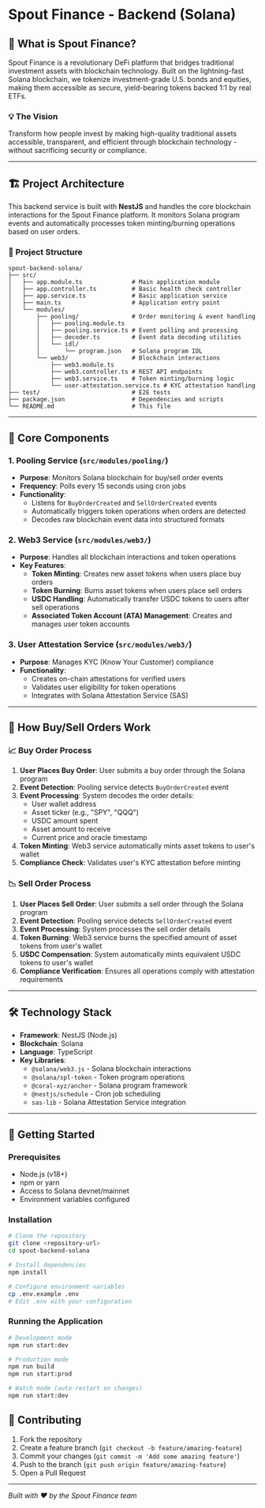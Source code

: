 # Spout Finance - Backend (Solana)

## 🏦 What is Spout Finance?

Spout Finance is a revolutionary DeFi platform that bridges traditional investment assets with blockchain technology. Built on the lightning-fast Solana blockchain, we tokenize investment-grade U.S. bonds and equities, making them accessible as secure, yield-bearing tokens backed 1:1 by real ETFs.

### 💡 The Vision
Transform how people invest by making high-quality traditional assets accessible, transparent, and efficient through blockchain technology - without sacrificing security or compliance.

---

## 🏗️ Project Architecture

This backend service is built with **NestJS** and handles the core blockchain interactions for the Spout Finance platform. It monitors Solana program events and automatically processes token minting/burning operations based on user orders.

### 📁 Project Structure

```
spout-backend-solana/
├── src/
│   ├── app.module.ts              # Main application module
│   ├── app.controller.ts          # Basic health check controller
│   ├── app.service.ts             # Basic application service
│   ├── main.ts                    # Application entry point
│   └── modules/
│       ├── pooling/               # Order monitoring & event handling
│       │   ├── pooling.module.ts
│       │   ├── pooling.service.ts # Event polling and processing
│       │   ├── decoder.ts         # Event data decoding utilities
│       │   └── idl/
│       │       └── program.json   # Solana program IDL
│       └── web3/                  # Blockchain interactions
│           ├── web3.module.ts
│           ├── web3.controller.ts # REST API endpoints
│           ├── web3.service.ts    # Token minting/burning logic
│           └── user-attestation.service.ts # KYC attestation handling
├── test/                          # E2E tests
├── package.json                   # Dependencies and scripts
└── README.md                      # This file
```

---

## 🔧 Core Components

### 1. **Pooling Service** (`src/modules/pooling/`)
- **Purpose**: Monitors Solana blockchain for buy/sell order events
- **Frequency**: Polls every 15 seconds using cron jobs
- **Functionality**:
  - Listens for `BuyOrderCreated` and `SellOrderCreated` events
  - Automatically triggers token operations when orders are detected
  - Decodes raw blockchain event data into structured formats

### 2. **Web3 Service** (`src/modules/web3/`)
- **Purpose**: Handles all blockchain interactions and token operations
- **Key Features**:
  - **Token Minting**: Creates new asset tokens when users place buy orders
  - **Token Burning**: Burns asset tokens when users place sell orders
  - **USDC Handling**: Automatically transfer USDC tokens to users after sell operations
  - **Associated Token Account (ATA) Management**: Creates and manages user token accounts

### 3. **User Attestation Service** (`src/modules/web3/`)
- **Purpose**: Manages KYC (Know Your Customer) compliance
- **Functionality**:
  - Creates on-chain attestations for verified users
  - Validates user eligibility for token operations
  - Integrates with Solana Attestation Service (SAS)

---

## 🔄 How Buy/Sell Orders Work

### 📈 Buy Order Process

1. **User Places Buy Order**: User submits a buy order through the Solana program
2. **Event Detection**: Pooling service detects `BuyOrderCreated` event
3. **Event Processing**: System decodes the order details:
   - User wallet address
   - Asset ticker (e.g., "SPY", "QQQ")
   - USDC amount spent
   - Asset amount to receive
   - Current price and oracle timestamp
4. **Token Minting**: Web3 service automatically mints asset tokens to user's wallet
5. **Compliance Check**: Validates user's KYC attestation before minting

### 📉 Sell Order Process

1. **User Places Sell Order**: User submits a sell order through the Solana program
2. **Event Detection**: Pooling service detects `SellOrderCreated` event
3. **Event Processing**: System processes the sell order details
4. **Token Burning**: Web3 service burns the specified amount of asset tokens from user's wallet
5. **USDC Compensation**: System automatically mints equivalent USDC tokens to user's wallet
6. **Compliance Verification**: Ensures all operations comply with attestation requirements

---

## 🛠️ Technology Stack

- **Framework**: NestJS (Node.js)
- **Blockchain**: Solana
- **Language**: TypeScript
- **Key Libraries**:
  - `@solana/web3.js` - Solana blockchain interactions
  - `@solana/spl-token` - Token program operations
  - `@coral-xyz/anchor` - Solana program framework
  - `@nestjs/schedule` - Cron job scheduling
  - `sas-lib` - Solana Attestation Service integration

---

## 🚀 Getting Started

### Prerequisites
- Node.js (v18+)
- npm or yarn
- Access to Solana devnet/mainnet
- Environment variables configured

### Installation

```bash
# Clone the repository
git clone <repository-url>
cd spout-backend-solana

# Install dependencies
npm install

# Configure environment variables
cp .env.example .env
# Edit .env with your configuration
```

### Running the Application

```bash
# Development mode
npm run start:dev

# Production mode
npm run build
npm run start:prod

# Watch mode (auto-restart on changes)
npm run start:dev
```

## 🤝 Contributing

1. Fork the repository
2. Create a feature branch (`git checkout -b feature/amazing-feature`)
3. Commit your changes (`git commit -m 'Add some amazing feature'`)
4. Push to the branch (`git push origin feature/amazing-feature`)
5. Open a Pull Request

---

*Built with ❤️ by the Spout Finance team*
